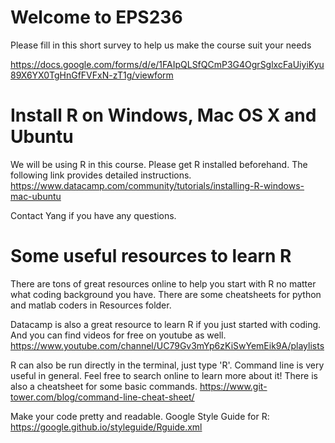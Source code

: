 # Welcome to EPS236

Please fill in this short survey to help us make the course suit your needs

https://docs.google.com/forms/d/e/1FAIpQLSfQCmP3G4OgrSglxcFaUiyiKyu89X6YX0TgHnGfFVFxN-zT1g/viewform


# Install R on Windows, Mac OS X and Ubuntu

We will be using R in this course. Please get R installed beforehand. The following link provides detailed instructions. https://www.datacamp.com/community/tutorials/installing-R-windows-mac-ubuntu

Contact Yang if you have any questions. 


# Some useful resources to learn R

There are tons of great resources online to help you start with R no matter what coding background you have. There are some cheatsheets for python and matlab coders in Resources folder.

Datacamp is also a great resource to learn R if you just started with coding. And you can find videos for free on youtube as well. https://www.youtube.com/channel/UC79Gv3mYp6zKiSwYemEik9A/playlists

R can also be run directly in the terminal, just type 'R'. Command line is very useful in general. Feel free to search online to learn more about it! There is also a cheatsheet for some basic commands. https://www.git-tower.com/blog/command-line-cheat-sheet/

Make your code pretty and readable. Google Style Guide for R: https://google.github.io/styleguide/Rguide.xml
